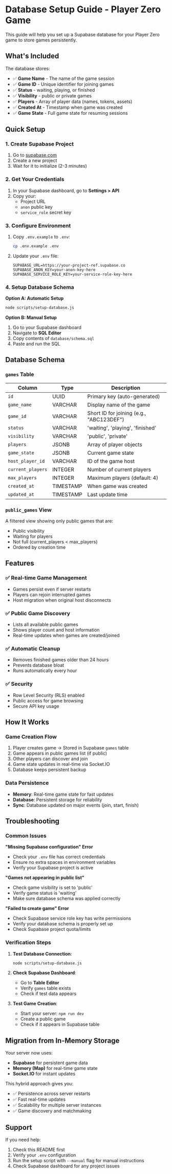 # Database Setup Guide - Player Zero Game

This guide will help you set up a Supabase database for your Player Zero game to store games persistently.

## What's Included

The database stores:
- ✅ **Game Name** - The name of the game session
- ✅ **Game ID** - Unique identifier for joining games 
- ✅ **Status** - waiting, playing, or finished
- ✅ **Visibility** - public or private games
- ✅ **Players** - Array of player data (names, tokens, assets)
- ✅ **Created At** - Timestamp when game was created
- ✅ **Game State** - Full game state for resuming sessions

## Quick Setup

### 1. Create Supabase Project
1. Go to [supabase.com](https://supabase.com)
2. Create a new project
3. Wait for it to initialize (2-3 minutes)

### 2. Get Your Credentials
1. In your Supabase dashboard, go to **Settings > API**
2. Copy your:
   - Project URL
   - `anon` public key 
   - `service_role` secret key

### 3. Configure Environment
1. Copy `.env.example` to `.env`:
   ```bash
   cp .env.example .env
   ```

2. Update your `.env` file:
   ```env
   SUPABASE_URL=https://your-project-ref.supabase.co
   SUPABASE_ANON_KEY=your-anon-key-here
   SUPABASE_SERVICE_ROLE_KEY=your-service-role-key-here
   ```

### 4. Setup Database Schema

**Option A: Automatic Setup**
```bash
node scripts/setup-database.js
```

**Option B: Manual Setup**
1. Go to your Supabase dashboard
2. Navigate to **SQL Editor**
3. Copy contents of `database/schema.sql`
4. Paste and run the SQL

## Database Schema

### `games` Table
| Column | Type | Description |
|--------|------|-------------|
| `id` | UUID | Primary key (auto-generated) |
| `game_name` | VARCHAR | Display name of the game |
| `game_id` | VARCHAR | Short ID for joining (e.g., "ABC123DEF") |
| `status` | VARCHAR | 'waiting', 'playing', 'finished' |
| `visibility` | VARCHAR | 'public', 'private' |
| `players` | JSONB | Array of player objects |
| `game_state` | JSONB | Current game state |
| `host_player_id` | VARCHAR | ID of the game host |
| `current_players` | INTEGER | Number of current players |
| `max_players` | INTEGER | Maximum players (default: 4) |
| `created_at` | TIMESTAMP | When game was created |
| `updated_at` | TIMESTAMP | Last update time |

### `public_games` View
A filtered view showing only public games that are:
- Public visibility
- Waiting for players
- Not full (current_players < max_players)
- Ordered by creation time

## Features

### ✅ Real-time Game Management
- Games persist even if server restarts
- Players can rejoin interrupted games
- Host migration when original host disconnects

### ✅ Public Game Discovery
- Lists all available public games
- Shows player count and host information
- Real-time updates when games are created/joined

### ✅ Automatic Cleanup
- Removes finished games older than 24 hours
- Prevents database bloat
- Runs automatically every hour

### ✅ Security
- Row Level Security (RLS) enabled
- Public access for game browsing
- Secure API key usage

## How It Works

### Game Creation Flow
1. Player creates game → Stored in Supabase `games` table
2. Game appears in public games list (if public)
3. Other players can discover and join
4. Game state updates in real-time via Socket.IO
5. Database keeps persistent backup

### Data Persistence
- **Memory**: Real-time game state for fast updates
- **Database**: Persistent storage for reliability
- **Sync**: Database updated on major events (join, start, finish)

## Troubleshooting

### Common Issues

**"Missing Supabase configuration" Error**
- Check your `.env` file has correct credentials
- Ensure no extra spaces in environment variables
- Verify your Supabase project is active

**"Games not appearing in public list"**
- Check game visibility is set to 'public'
- Verify game status is 'waiting'
- Make sure database schema was applied correctly

**"Failed to create game" Error**
- Check Supabase service role key has write permissions
- Verify your database schema is properly set up
- Check Supabase project quota/limits

### Verification Steps

1. **Test Database Connection**:
   ```bash
   node scripts/setup-database.js
   ```

2. **Check Supabase Dashboard**:
   - Go to **Table Editor**
   - Verify `games` table exists
   - Check if test data appears

3. **Test Game Creation**:
   - Start your server: `npm run dev`
   - Create a public game
   - Check if it appears in Supabase table

## Migration from In-Memory Storage

Your server now uses:
- **Supabase** for persistent game data
- **Memory (Map)** for real-time game state
- **Socket.IO** for instant updates

This hybrid approach gives you:
- ✅ Persistence across server restarts
- ✅ Fast real-time updates
- ✅ Scalability for multiple server instances
- ✅ Game discovery and matchmaking

## Support

If you need help:
1. Check this README first
2. Verify your `.env` configuration
3. Run the setup script with `--manual` flag for manual instructions
4. Check Supabase dashboard for any project issues

